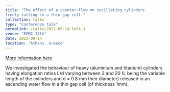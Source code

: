 ```yaml
---
title: "The effect of a counter-flow on oscillating cylinders
freely falling in a thin-gap cell."
collection: talks
type: "Conference talk"
permalink: /talks/2022-09-14-talk-1
venue: "EFMC 14th"
date: 2022-09-14
location: "Athens, Greece"
---
```


[More information here](https://www.erasmus.gr/microsites/1240/scientific-programme)

We investigated the behaviour of heavy (aluminium and titanium) cylinders having elongation ratios L/d varying between 3 and 20 (L being the variable length of the cylinders and d = 0.8 mm their diameter) released in an ascending water flow in a thin gap cell (of thickness 1mm).
